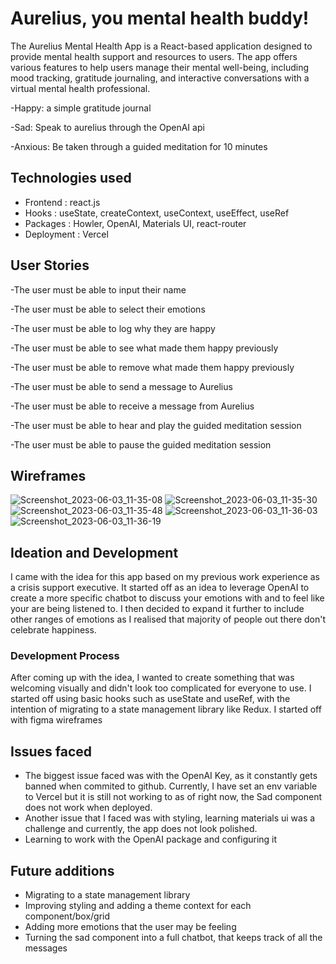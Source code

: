 # Aurelius, you mental health buddy! 
The Aurelius Mental Health App is a React-based application designed to provide mental health support and resources to users. The app offers various features to help users manage their mental well-being, including mood tracking, gratitude journaling, and interactive conversations with a virtual mental health professional.

-Happy: a simple gratitude journal 

-Sad: Speak to aurelius through the OpenAI api

-Anxious: Be taken through a guided meditation for 10 minutes 

## Technologies used 
- Frontend : react.js 
- Hooks : useState, createContext, useContext, useEffect, useRef
- Packages : Howler, OpenAI, Materials UI, react-router 
- Deployment : Vercel

## User Stories 
-The user must be able to input their name 

-The user must be able to select their emotions

-The user must be able to log why they are happy 

-The user must be able to see what made them happy previously 

-The user must be able to remove what made them happy previously 

-The user must be able to send a message to Aurelius 

-The user must be able to receive a message from Aurelius 

-The user must be able to hear and play the guided meditation session 

-The user must be able to pause the guided meditation session 

## Wireframes
![Screenshot_2023-06-03_11-35-08](https://github.com/shahirsiraj/seif-project2-Aurelius/assets/125945242/ebddea31-69fb-433b-b0e5-9d83ce40d108)
![Screenshot_2023-06-03_11-35-30](https://github.com/shahirsiraj/seif-project2-Aurelius/assets/125945242/8559981c-21b9-4760-ac92-38c8836a49c1)
![Screenshot_2023-06-03_11-35-48](https://github.com/shahirsiraj/seif-project2-Aurelius/assets/125945242/2e3721e8-4c95-4e5f-83c2-915723815607)
![Screenshot_2023-06-03_11-36-03](https://github.com/shahirsiraj/seif-project2-Aurelius/assets/125945242/68005ae9-1098-49b7-91a8-30661e578b87)
![Screenshot_2023-06-03_11-36-19](https://github.com/shahirsiraj/seif-project2-Aurelius/assets/125945242/0603715a-138d-4fcc-b316-2d97ffd4d48e)



## Ideation and Development
I came with the idea for this app based on my previous work experience as a crisis support executive. It started off as an idea to leverage OpenAI to create a more specific chatbot to discuss your emotions with and to feel like your are being listened to. I then decided to expand it further to include other ranges of emotions as I realised that majority of people out there don't celebrate happiness. 

### Development Process
After coming up with the idea, I wanted to create something that was welcoming visually and didn't look too complicated for everyone to use. I started off using basic hooks such as useState and useRef, with the intention of migrating to a state management library like Redux. I started off with figma wireframes


## Issues faced
- The biggest issue faced was with the OpenAI Key, as it constantly gets banned when commited to github. Currently, I have set an env variable to Vercel but it is still not working to as of right now, the Sad component does not work when deployed.
- Another issue that I faced was with styling, learning materials ui was a challenge and currently, the app does not look polished. 
- Learning to work with the OpenAI package and configuring it

## Future additions 
- Migrating to a state management library 
- Improving styling and adding a theme context for each component/box/grid 
- Adding more emotions that the user may be feeling
- Turning the sad component into a full chatbot, that keeps track of all the messages 

